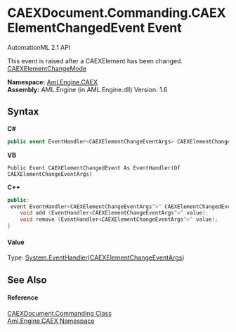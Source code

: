 # CAEXDocument.Commanding.CAEXElementChangedEvent Event
AutomationML 2.1 API 

This event is raised after a CAEXElement has been changed. <a href="T_Aml_Engine_CAEX_Commands_CAEXElementChangeMode">CAEXElementChangeMode</a>

**Namespace:**&nbsp;<a href="N_Aml_Engine_CAEX">Aml.Engine.CAEX</a><br />**Assembly:**&nbsp;AML.Engine (in AML.Engine.dll) Version: 1.6

## Syntax

**C#**<br />
``` C#
public event EventHandler<CAEXElementChangeEventArgs> CAEXElementChangedEvent
```

**VB**<br />
``` VB
Public Event CAEXElementChangedEvent As EventHandler(Of CAEXElementChangeEventArgs)
```

**C++**<br />
``` C++
public:
 event EventHandler<CAEXElementChangeEventArgs^>^ CAEXElementChangedEvent {
	void add (EventHandler<CAEXElementChangeEventArgs^>^ value);
	void remove (EventHandler<CAEXElementChangeEventArgs^>^ value);
}
```


#### Value
Type: <a href="https://docs.microsoft.com/dotnet/api/system.eventhandler-1" target="_parent" rel="noopener noreferrer">System.EventHandler</a>(<a href="T_Aml_Engine_CAEX_Commands_CAEXElementChangeEventArgs">CAEXElementChangeEventArgs</a>)

## See Also


#### Reference
<a href="T_Aml_Engine_CAEX_CAEXDocument_Commanding">CAEXDocument.Commanding Class</a><br /><a href="N_Aml_Engine_CAEX">Aml.Engine.CAEX Namespace</a><br />